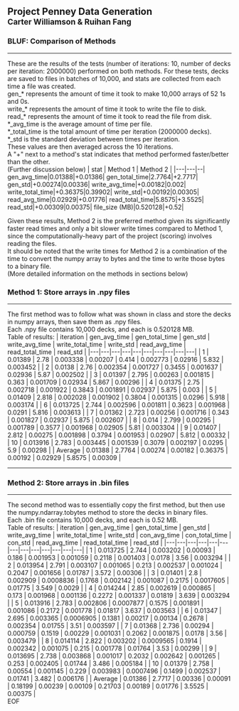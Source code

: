 ## Project Penney Data Generation<br><sup>Carter Williamson & Ruihan Fang</sup>
### BLUF: Comparison of Methods
___
These are the results of the tests (number of iterations:  10, number of decks per iteration: 2000000) performed on both methods. For these tests, decks are saved to files in batches of 10,000, and stats are collected from each time a file was created. <br>gen_* represents the amount of time it took to make 10,000 arrays of 52 1s and 0s. <br>write_* represents the amount of time it took to write the file to disk. <br>read_* represents the amount of time it took to read the file from disk. <br>\*_avg_time is the average amount of time per file. <br>\*_total_time is the total amount of time per iteration (2000000 decks). <br>\*_std is the standard deviation between times per iteration. <br>These values are then averaged across the 10 iterations. <br>A "+" next to a method's stat indicates that method performed faster/better than the other. <br>(Further discussion below)
| stat | Method 1 | Method 2 |
|---|---|--|
gen_avg_time|0.01388|+0.01386|
gen_total_time|2.7764|+2.7717|
gen_std|+0.00274|0.00336|
write_avg_time|+0.00182|0.002|
write_total_time|+0.36375|0.39902|
write_std|+0.00192|0.00305|
read_avg_time|0.02929|+0.01776|
read_total_time|5.8575|+3.5525|
read_std|+0.00309|0.00375|
file_size (MB)|0.520128|+0.52|

Given these results, Method 2 is the preferred method given its significantly faster read times  and only a bit slower write times compared to Method 1, since the computationally-heavy part of the project (scoring) involves  reading the files.  <br> It should be noted that the write times for Method 2 is a combination of the time to convert the numpy array to bytes and the time to write those bytes to a binary file.<br> (More detailed information on the methods in sections below)
### Method 1: Store arrays in .npy files
___
The first method was to follow what was shown in class and store the decks in numpy arrays, then save them as .npy files.<br>Each .npy file contains 10,000 decks, and each is 0.520128 MB.<br>Table of results: 
| iteration | gen_avg_time | gen_total_time | gen_std | write_avg_time | write_total_time | write_std | read_avg_time | read_total_time | read_std |
|---|---|---|---|---|---|---|---|---|---|
| 1 | 0.01389 | 2.78 | 0.003338 | 0.00207 | 0.414 | 0.002773 | 0.02916 | 5.832 | 0.003452 |
| 2 | 0.0138 | 2.76 | 0.002354 | 0.001727 | 0.3455 | 0.001637 | 0.02936 | 5.87 | 0.002502 |
| 3 | 0.01397 | 2.795 | 0.00263 | 0.001815 | 0.363 | 0.001709 | 0.02934 | 5.867 | 0.00296 |
| 4 | 0.01375 | 2.75 | 0.002718 | 0.001922 | 0.3843 | 0.001891 | 0.02937 | 5.875 | 0.003 |
| 5 | 0.01409 | 2.818 | 0.002028 | 0.001902 | 0.3804 | 0.001315 | 0.0296 | 5.918 | 0.003174 |
| 6 | 0.013725 | 2.744 | 0.002596 | 0.001811 | 0.3623 | 0.001968 | 0.0291 | 5.816 | 0.003613 |
| 7 | 0.01362 | 2.723 | 0.00256 | 0.001716 | 0.343 | 0.001827 | 0.02937 | 5.875 | 0.002607 |
| 8 | 0.014 | 2.799 | 0.00295 | 0.001789 | 0.3577 | 0.001968 | 0.02905 | 5.81 | 0.003304 |
| 9 | 0.01407 | 2.812 | 0.00275 | 0.001898 | 0.3794 | 0.001953 | 0.02907 | 5.812 | 0.00332 |
| 10 | 0.013916 | 2.783 | 0.003445 | 0.001539 | 0.3079 | 0.002197 | 0.0295 | 5.9 | 0.00298 |
| Average | 0.01388 | 2.7764 | 0.00274 | 0.00182 | 0.36375 | 0.00192 | 0.02929 | 5.8575 | 0.00309 |
___
### Method 2: Store arrays in .bin files
___
The second method was to essentially copy the first method, but then use the numpy.ndarray.tobytes method to store the decks in binary files.<br>Each .bin file contains 10,000 decks, and each is 0.52 MB.<br>Table of results: 
| iteration | gen_avg_time | gen_total_time | gen_std | write_avg_time | write_total_time | write_std | con_avg_time | con_total_time | con_std | read_avg_time | read_total_time | read_std |
|---|---|---|---|---|---|---|---|---|---|---|---|---|
| 1 | 0.013725 | 2.744 | 0.003202 | 0.00093 | 0.186 | 0.001953 | 0.001059 | 0.2118 | 0.001403 | 0.0178 | 3.56 | 0.003294 |
| 2 | 0.013954 | 2.791 | 0.003107 | 0.001065 | 0.213 | 0.002537 | 0.001024 | 0.2047 | 0.001656 | 0.01787 | 3.572 | 0.00306 |
| 3 | 0.01401 | 2.8 | 0.002909 | 0.0008836 | 0.1768 | 0.002142 | 0.001087 | 0.2175 | 0.0017605 | 0.01775 | 3.549 | 0.0029 |
| 4 | 0.014244 | 2.85 | 0.002619 | 0.000865 | 0.173 | 0.001968 | 0.001136 | 0.2272 | 0.001337 | 0.01819 | 3.639 | 0.003294 |
| 5 | 0.013916 | 2.783 | 0.002806 | 0.0007877 | 0.1575 | 0.001891 | 0.001086 | 0.2172 | 0.001778 | 0.01817 | 3.637 | 0.003563 |
| 6 | 0.01347 | 2.695 | 0.003365 | 0.0006905 | 0.1381 | 0.00217 | 0.00134 | 0.2678 | 0.002354 | 0.01755 | 3.51 | 0.003597 |
| 7 | 0.01368 | 2.736 | 0.00294 | 0.000759 | 0.1519 | 0.00229 | 0.001031 | 0.2062 | 0.001875 | 0.0178 | 3.56 | 0.003479 |
| 8 | 0.014114 | 2.822 | 0.003202 | 0.0009565 | 0.1914 | 0.002342 | 0.001075 | 0.215 | 0.001778 | 0.01764 | 3.53 | 0.00299 |
| 9 | 0.013695 | 2.738 | 0.003868 | 0.001017 | 0.2032 | 0.002642 | 0.001265 | 0.253 | 0.002405 | 0.01744 | 3.486 | 0.005184 |
| 10 | 0.01379 | 2.758 | 0.00554 | 0.001145 | 0.229 | 0.003983 | 0.0007496 | 0.1499 | 0.002537 | 0.01741 | 3.482 | 0.006176 |
| Average | 0.01386 | 2.7717 | 0.00336 | 0.00091 | 0.18199 | 0.00239 | 0.00109 | 0.21703 | 0.00189 | 0.01776 | 3.5525 | 0.00375 |
<br> EOF <br>
